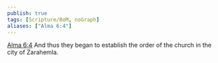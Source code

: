 ```yaml
---
publish: true
tags: [Scripture/BoM, noGraph]
aliases: ["Alma 6:4"]
---
```

[Alma 6:4](https://churchofjesuschrist.org/study/scriptures/bofm/alma/6?lang=eng&id=p4#p4) And thus they began to establish the order of the church in the city of Zarahemla.

